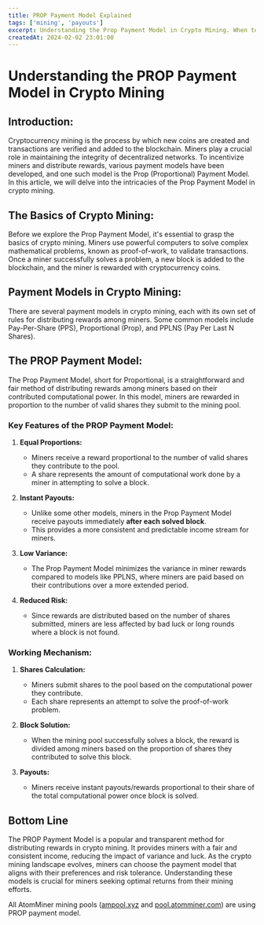 ```yaml
---
title: PROP Payment Model Explained
tags: ['mining', 'payouts']
excerpt: Understanding the Prop Payment Model in Crypto Mining. When to expect your mining reward.`
createdAt: 2024-02-02 23:01:00
---
```


# Understanding the PROP Payment Model in Crypto Mining

## Introduction:

Cryptocurrency mining is the process by which new coins are created and transactions are verified and added to the blockchain. Miners play a crucial role in maintaining the integrity of decentralized networks. To incentivize miners and distribute rewards, various payment models have been developed, and one such model is the Prop (Proportional) Payment Model. In this article, we will delve into the intricacies of the Prop Payment Model in crypto mining.

## The Basics of Crypto Mining:

Before we explore the Prop Payment Model, it's essential to grasp the basics of crypto mining. Miners use powerful computers to solve complex mathematical problems, known as proof-of-work, to validate transactions. Once a miner successfully solves a problem, a new block is added to the blockchain, and the miner is rewarded with cryptocurrency coins.

## Payment Models in Crypto Mining:

There are several payment models in crypto mining, each with its own set of rules for distributing rewards among miners. Some common models include Pay-Per-Share (PPS), Proportional (Prop), and PPLNS (Pay Per Last N Shares).

## The PROP Payment Model:

The Prop Payment Model, short for Proportional, is a straightforward and fair method of distributing rewards among miners based on their contributed computational power. In this model, miners are rewarded in proportion to the number of valid shares they submit to the mining pool.

### Key Features of the PROP Payment Model:

1. **Equal Proportions:**
   - Miners receive a reward proportional to the number of valid shares they contribute to the pool.
   - A share represents the amount of computational work done by a miner in attempting to solve a block.

2. **Instant Payouts:**
   - Unlike some other models, miners in the Prop Payment Model receive payouts immediately **after each solved block**.
   - This provides a more consistent and predictable income stream for miners.

3. **Low Variance:**
   - The Prop Payment Model minimizes the variance in miner rewards compared to models like PPLNS, where miners are paid based on their contributions over a more extended period.

4. **Reduced Risk:**
   - Since rewards are distributed based on the number of shares submitted, miners are less affected by bad luck or long rounds where a block is not found.

### Working Mechanism:

1. **Shares Calculation:**
   - Miners submit shares to the pool based on the computational power they contribute.
   - Each share represents an attempt to solve the proof-of-work problem.

2. **Block Solution:**
   - When the mining pool successfully solves a block, the reward is divided among miners based on the proportion of shares they contributed to solve this block.

3. **Payouts:**
   - Miners receive instant payouts/rewards proportional to their share of the total computational power once block is solved.

## Bottom Line

The PROP Payment Model is a popular and transparent method for distributing rewards in crypto mining. It provides miners with a fair and consistent income, reducing the impact of variance and luck. As the crypto mining landscape evolves, miners can choose the payment model that aligns with their preferences and risk tolerance. Understanding these models is crucial for miners seeking optimal returns from their mining efforts.

All AtomMiner mining pools ([ampool.xyz](https://ampool.xyz/) and [pool.atomminer.com](https://pool.atomminer.com/)) are using PROP payment model.